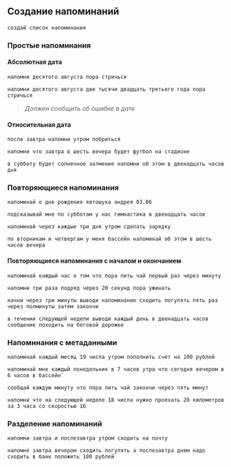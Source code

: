 ## Создание напоминаний
```
создай список напоминания
```
### Простые напоминания
#### Абсолютная дата
```
напомни десятого августа пора стричься
```
```
напомни десятого августа две тысячи двадцать третьего года пора стричься
```
>*Должен сообщить об ошибке в дате*

#### Относительная дата
```
после завтра напомни утром побриться
```
```
напомни что завтра в шесть вечера будет футбол на стадионе
```
```
в субботу будет солнечное затмение напомни об этом в двенадцать часов дня
```

### Повторяющиеся напоминания
```
напоминай о дне рождения явтошука андрея 03.06
```
```
подсказывай мне по субботам у нас гимнастика в двенадцать часов
```
```
напоминай через каждые три дня утром сделать зарядку
```
```
по вторникам и четвергам у меня бассейн напоминай об этом в шесть часов вечера
```
#### Повторяющиеся напоминания с началом и окончанием
```
напоминай каждый час о том что пора пить чай первый раз через минуту
```
```
напомни три раза подряд через 20 секунд пора ужинать
```
```
начни через три минуты выводи напоминание сходить погулять пять раз через полминуты затем закончи
```
```
в течении следующей недели выводи каждый день в двенадцать часов сообщение походить на беговой дорожке
```

### Напоминания с метаданными
```
напоминай каждый месяц 19 числа утром пополнить счет на 100 рублей
```
```
напоминай мне каждый понедельник в 7 часов утра что сегодня вечером в 6 часов в бассейн`
```
```
сообщай каждую минуту что пора пить чай закончи через пять минут
```
```
напомни что на следующей неделе 18 числа нужно проехать 20 километров за 3 часа со скоростью 16
```

### Разделение напоминаний
```
напомни завтра и послезавтра утром сходить на почту
```
```
напомне завтра вечером сходить погулять а послезавтра днем надо сходить в банк положить 100 рублей
```
